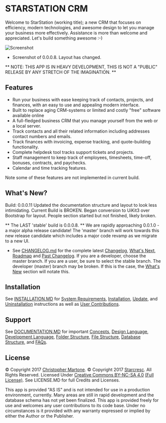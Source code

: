# STARSTATION CRM
<a name="intro"></a>Welcome to StarStation (working title); a new CRM that focuses on efficiency, modern technologies, and awesome design to let you manage your business more effectively. Assistance is more than welcome and appreciated. Let's build something awesome :-)

![Screenshot](http://i.imgur.com/WiT4ezj.jpg "Screenshot")

* Screenshot of 0.0.0.8. Layout has changed.

<!--I started building this application after disappointment with the apps currently on the market. The biggest apps out there are big, bloated, have a huge learning curve and downright disgusting interfaces that made me sick to my stomach. Some are web-based, but others require downloading companion apps and installing various companion programs to run. Other apps do one or two items related to a CRM but leave out the crucial pieces or hide them behind a paywall.

My idea with this app is to build a brand-new CRM that looks great and has all the functionality you would need to run a business, ideally for an IT business such as technical support or a project-based business such as web design or development. The goal is that it can eventually evolve into an app that suits many tastes but remains simple in nature.-->

** NOTE: THIS APP IS IN HEAVY DEVELOPMENT, THIS IS NOT A "PUBLIC" RELEASE BY ANY STRETCH OF THE IMAGINATION. **

## Features <a name="features"></a>
* Run your business with ease keeping track of contacts, projects, and finances, with an easy to use and appealing modern interface.
* Built to replace aging CRM-systems or limited and costly "free" software available online
* A full-fledged business CRM that you manage yourself from the web or a local server.
* Track contacts and all their related information including addresses contact numbers and emails.
* Track finances with invoicing, expense tracking, and quote-building functionality.
* Complete helpdesk tool tracks support tickets and projects.
* Staff management to keep track of employees, timesheets, time-off, bonuses, contracts, and paychecks.
* Calendar and time tracking features.

Note some of these features are not implemented in current build.

## What's New? <a name="new"></a>
Build: 0.0.0.11 Updated the documentation structure and layout to look less intimidating. Current Build is BROKEN. Began conversion to UiKit3 over Bootstrap for layout. People section started but not finished, likely broken.

** The LAST 'stable' build is 0.0.0.8. ** We are rapidly approaching 0.0.1.0 -a major alpha release candidate! The 'master' branch will work towards this new release candidate which includes a major code revamp as we migrate to a new UI. 

* See [CHANGELOG.md](docs/changelog.md) for the complete latest [Changelog](docs/changelog.md#changelog), [What's Next](docs/changelog.md#next), [Roadmap](docs/changelog.md#roadmap) and [Past Changelog](docs/changelog.md#archive). If you are a developer, choose the master branch. If you are a user, be sure to select the stable branch. The developer (master) branch may be broken. If this is the case, the [What's New](#new) section will notate this.

## Installation <a name="installation"></a>
See [INSTALLATION.MD](docs/installation.md) for [System Requirements](docs/installation.md#system-requirements), [Installation](docs/installation.md#installation), [Update](docs/installation.md#updating), and [Uninstallation](docs/installation.md#uninstallation) instructions as well as [User Contributions](docs/installation.md#contribute).

## Support <a name="support"></a>
See [DOCUMENTATION.MD](docs/documentation.md) for important [Concepts](docs/documentation.md#concepts), [Design Language](docs/documentation.md#design-language), [Development Language](docs/documentation.md#development-language), [Folder Structure](docs/documentation.md#folders), [File Structure](docs/documentation.md#files), [Database Structure](docs/documentation.md#database), and [FAQs](docs/documentation.md#faqs).

## License <a name="license"></a>
&copy; Copyright 2017 [Christopher Martone](http://christophermartone.com). &copy; Copyright 2017 [Starcresc](http://starcresc.com). All Rights Reserved. Licensed Under [Creative Commons BY-NC-SA 4.0](https://creativecommons.org/licenses/by-nc-sa/4.0/) [(Full License)](https://creativecommons.org/licenses/by-nc-sa/4.0/legalcode). See LICENSE.MD for full Credits and Licenses.

This app is provided "AS IS" and is not intended for use in a production environment, currently. Many areas are still in rapid development and the database schema has not yet been finalized. This app is provided freely for use and welcomes any user contributions to its code base. Under no circumstances is it provided with any warranty expressed or implied by either the Author or the Publisher.


